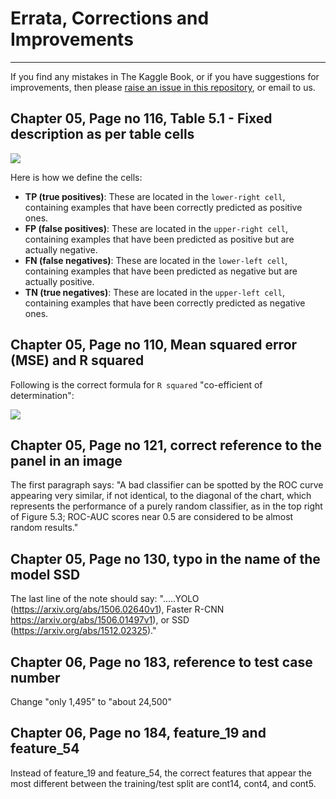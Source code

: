 # Errata, Corrections and Improvements
----------------------------------------------------
If you find any mistakes in The Kaggle Book, or if you have suggestions for improvements, then please [raise an issue in this repository](https://github.com/PacktPublishing/The-Kaggle-Book/issues), or email to us.


## Chapter 05, Page no 116, Table 5.1 - Fixed description as per table cells

<img src="https://github.com/PacktPublishing/The-Kaggle-Book/blob/main/Errata image/Errata-Table5.1.PNG">






Here is how we define the cells:
* **TP (true positives)**: These are located in the `lower-right cell`, containing examples that have been correctly predicted as positive ones.
* **FP (false positives)**: These are located in the `upper-right cell`, containing examples that have been predicted as positive but are actually negative.
* **FN (false negatives)**: These are located in the `lower-left cell`, containing examples that have been predicted as negative but are actually positive.
* **TN (true negatives)**: These are located in the `upper-left cell`, containing examples that have been correctly predicted as negative ones.


## Chapter 05, Page no 110, Mean squared error (MSE) and R squared

Following is the correct formula for `R squared` "co-efficient of determination":

<img src="https://github.com/PacktPublishing/The-Kaggle-Book/blob/main/Errata image/Rsquared.png">

## Chapter 05, Page no 121, correct reference to the panel in an image

The first paragraph says: "A bad classifier can be spotted by the ROC curve appearing very similar, if not identical, to the diagonal of the chart, which represents the performance of a purely random classifier, as in the top right of Figure 5.3; ROC-AUC scores near 0.5 are considered to be almost random results."

## Chapter 05, Page no 130, typo in the name of the model SSD

The last line of the note should say: ".....YOLO (https://arxiv.org/abs/1506.02640v1), Faster R-CNN https://arxiv.org/abs/1506.01497v1), or SSD (https://arxiv.org/abs/1512.02325)."

## Chapter 06, Page no 183, reference to test case number

Change "only 1,495" to "about 24,500"

## Chapter 06, Page no 184, feature_19 and feature_54

Instead of feature_19 and feature_54, the correct features that appear the most different between the training/test split are cont14, cont4, and cont5.

